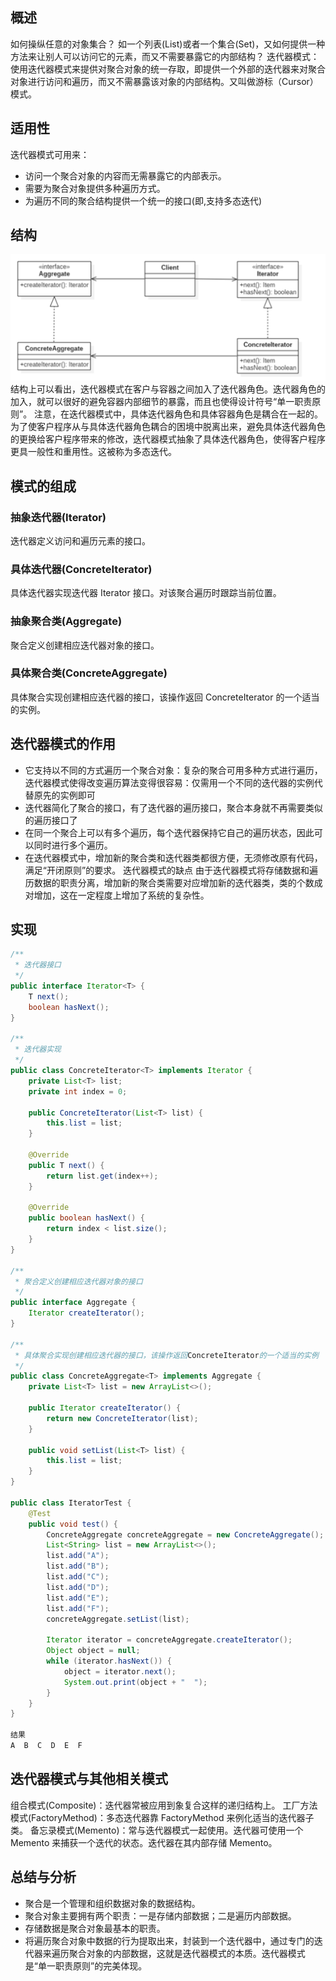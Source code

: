 ## 概述
如何操纵任意的对象集合？
如一个列表(List)或者一个集合(Set)，又如何提供一种方法来让别人可以访问它的元素，而又不需要暴露它的内部结构？
迭代器模式：使用迭代器模式来提供对聚合对象的统一存取，即提供一个外部的迭代器来对聚合对象进行访问和遍历，而又不需暴露该对象的内部结构。又叫做游标（Cursor）模式。

## 适用性
迭代器模式可用来：
+ 访问一个聚合对象的内容而无需暴露它的内部表示。
+ 需要为聚合对象提供多种遍历方式。
+ 为遍历不同的聚合结构提供一个统一的接口(即,支持多态迭代)

## 结构
![iterator](iterator.png)
结构上可以看出，迭代器模式在客户与容器之间加入了迭代器角色。迭代器角色的加入，就可以很好的避免容器内部细节的暴露，而且也使得设计符号“单一职责原则”。
注意，在迭代器模式中，具体迭代器角色和具体容器角色是耦合在一起的。为了使客户程序从与具体迭代器角色耦合的困境中脱离出来，避免具体迭代器角色的更换给客户程序带来的修改，迭代器模式抽象了具体迭代器角色，使得客户程序更具一般性和重用性。这被称为多态迭代。

## 模式的组成
### 抽象迭代器(Iterator)
迭代器定义访问和遍历元素的接口。

### 具体迭代器(ConcreteIterator)
具体迭代器实现迭代器 Iterator 接口。对该聚合遍历时跟踪当前位置。

### 抽象聚合类(Aggregate)
聚合定义创建相应迭代器对象的接口。

### 具体聚合类(ConcreteAggregate)
具体聚合实现创建相应迭代器的接口，该操作返回 ConcreteIterator 的一个适当的实例。

## 迭代器模式的作用
+ 它支持以不同的方式遍历一个聚合对象：复杂的聚合可用多种方式进行遍历，迭代器模式使得改变遍历算法变得很容易：仅需用一个不同的迭代器的实例代替原先的实例即可
+ 迭代器简化了聚合的接口，有了迭代器的遍历接口，聚合本身就不再需要类似的遍历接口了
+ 在同一个聚合上可以有多个遍历，每个迭代器保持它自己的遍历状态，因此可以同时进行多个遍历。
+ 在迭代器模式中，增加新的聚合类和迭代器类都很方便，无须修改原有代码，满足“开闭原则”的要求。
迭代器模式的缺点
由于迭代器模式将存储数据和遍历数据的职责分离，增加新的聚合类需要对应增加新的迭代器类，类的个数成对增加，这在一定程度上增加了系统的复杂性。

## 实现

```java
/**
 * 迭代器接口
 */
public interface Iterator<T> {
    T next();
    boolean hasNext();
}

/**
 * 迭代器实现
 */
public class ConcreteIterator<T> implements Iterator {
    private List<T> list;
    private int index = 0;

    public ConcreteIterator(List<T> list) {
        this.list = list;
    }

    @Override
    public T next() {
        return list.get(index++);
    }

    @Override
    public boolean hasNext() {
        return index < list.size();
    }
}

/**
 * 聚合定义创建相应迭代器对象的接口
 */
public interface Aggregate {
    Iterator createIterator();
}

/**
 * 具体聚合实现创建相应迭代器的接口，该操作返回ConcreteIterator的一个适当的实例
 */
public class ConcreteAggregate<T> implements Aggregate {
    private List<T> list = new ArrayList<>();

    public Iterator createIterator() {
        return new ConcreteIterator(list);
    }

    public void setList(List<T> list) {
        this.list = list;
    }
}

public class IteratorTest {
    @Test
    public void test() {
        ConcreteAggregate concreteAggregate = new ConcreteAggregate();
        List<String> list = new ArrayList<>();
        list.add("A");
        list.add("B");
        list.add("C");
        list.add("D");
        list.add("E");
        list.add("F");
        concreteAggregate.setList(list);

        Iterator iterator = concreteAggregate.createIterator();
        Object object = null;
        while (iterator.hasNext()) {
            object = iterator.next();
            System.out.print(object + "  ");
        }
    }
}

结果
A  B  C  D  E  F  
```

## 迭代器模式与其他相关模式
组合模式(Composite)：迭代器常被应用到象复合这样的递归结构上。
工厂方法模式(FactoryMethod)：多态迭代器靠 FactoryMethod 来例化适当的迭代器子类。
备忘录模式(Memento)：常与迭代器模式一起使用。迭代器可使用一个 Memento 来捕获一个迭代的状态。迭代器在其内部存储 Memento。

## 总结与分析
+ 聚合是一个管理和组织数据对象的数据结构。
+ 聚合对象主要拥有两个职责：一是存储内部数据；二是遍历内部数据。
+ 存储数据是聚合对象最基本的职责。
+ 将遍历聚合对象中数据的行为提取出来，封装到一个迭代器中，通过专门的迭代器来遍历聚合对象的内部数据，这就是迭代器模式的本质。迭代器模式是“单一职责原则”的完美体现。